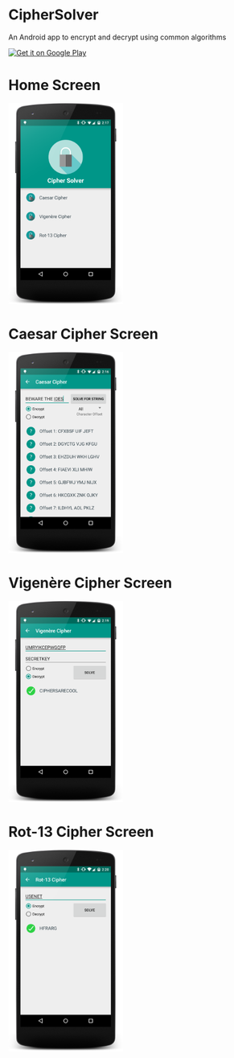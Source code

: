 # CipherSolver
An Android app to encrypt and decrypt using common algorithms

<a href="https://play.google.com/store/apps/details?id=flynn.tim.ciphersolver">
  <img alt="Get it on Google Play"
       src="https://developer.android.com/images/brand/en_generic_rgb_wo_45.png" />
</a>

# Home Screen
<img src="/screenshots/main_screen_updated.png" height="400px" />

# Caesar Cipher Screen
<img src="/screenshots/caesar_cipher_screen_updated.png" height="400px" />

# Vigenère Cipher Screen
<img src="/screenshots/vigenere_cipher_screen_updated.png" height="400px" />

# Rot-13 Cipher Screen
<img src="/screenshots/rot13_screen_updated.png" height="400px" />
